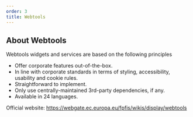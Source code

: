 ```yaml
---
order: 3
title: Webtools
---
```


## About Webtools

Webtools widgets and services are based on the following principles

- Offer corporate features out-of-the-box.
- In line with corporate standards in terms of styling, accessibility, usability and cookie rules.
- Straightforward to implement.
- Only use centrally-maintained 3rd-party dependencies, if any.
- Available in 24 languages.

Official website: https://webgate.ec.europa.eu/fpfis/wikis/display/webtools
